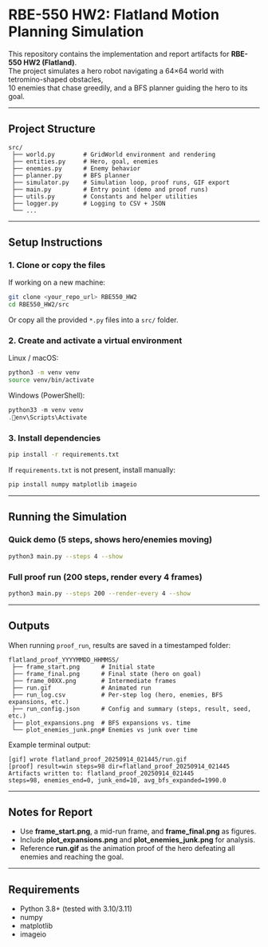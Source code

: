 # RBE-550 HW2: Flatland Motion Planning Simulation

This repository contains the implementation and report artifacts for **RBE-550 HW2 (Flatland)**.  
The project simulates a hero robot navigating a 64×64 world with tetromino-shaped obstacles,  
10 enemies that chase greedily, and a BFS planner guiding the hero to its goal.

---

## Project Structure
```
src/
 ├── world.py        # GridWorld environment and rendering
 ├── entities.py     # Hero, goal, enemies
 ├── enemies.py      # Enemy behavior
 ├── planner.py      # BFS planner
 ├── simulator.py    # Simulation loop, proof runs, GIF export
 ├── main.py         # Entry point (demo and proof runs)
 ├── utils.py        # Constants and helper utilities
 ├── logger.py       # Logging to CSV + JSON
 └── ...
```

---

## Setup Instructions

### 1. Clone or copy the files
If working on a new machine:
```bash
git clone <your_repo_url> RBE550_HW2
cd RBE550_HW2/src
```
Or copy all the provided `*.py` files into a `src/` folder.

### 2. Create and activate a virtual environment
Linux / macOS:
```bash
python3 -m venv venv
source venv/bin/activate
```

Windows (PowerShell):
```powershell
python33 -m venv venv
.env\Scripts\Activate
```

### 3. Install dependencies
```bash
pip install -r requirements.txt
```

If `requirements.txt` is not present, install manually:
```bash
pip install numpy matplotlib imageio
```

---

## Running the Simulation

### Quick demo (5 steps, shows hero/enemies moving)
```bash
python3 main.py --steps 4 --show
```

### Full proof run (200 steps, render every 4 frames)
```bash
python3 main.py --steps 200 --render-every 4 --show
```

---

## Outputs

When running `proof_run`, results are saved in a timestamped folder:
```
flatland_proof_YYYYMMDD_HHMMSS/
 ├── frame_start.png      # Initial state
 ├── frame_final.png      # Final state (hero on goal)
 ├── frame_00XX.png       # Intermediate frames
 ├── run.gif              # Animated run
 ├── run_log.csv          # Per-step log (hero, enemies, BFS expansions, etc.)
 ├── run_config.json      # Config and summary (steps, result, seed, etc.)
 ├── plot_expansions.png  # BFS expansions vs. time
 └── plot_enemies_junk.png# Enemies vs junk over time
```

Example terminal output:
```
[gif] wrote flatland_proof_20250914_021445/run.gif
[proof] result=win steps=98 dir=flatland_proof_20250914_021445
Artifacts written to: flatland_proof_20250914_021445
steps=98, enemies_end=0, junk_end=10, avg_bfs_expanded=1990.0
```

---

## Notes for Report
- Use **frame_start.png**, a mid-run frame, and **frame_final.png** as figures.  
- Include **plot_expansions.png** and **plot_enemies_junk.png** for analysis.  
- Reference **run.gif** as the animation proof of the hero defeating all enemies and reaching the goal.

---

## Requirements
- Python 3.8+ (tested with 3.10/3.11)
- numpy
- matplotlib
- imageio
